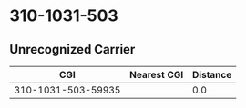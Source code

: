 # 310-1031-503
## Unrecognized Carrier


| CGI | Nearest CGI | Distance |
|-----|-------------|----------|
| 310-1031-503-59935 |  | 0.0 |
